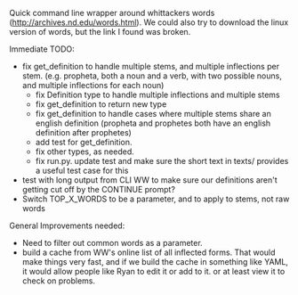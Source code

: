 Quick command line wrapper around whittackers words (http://archives.nd.edu/words.html).
We could also try to download the linux version of words, but the link I found
was broken.

Immediate TODO:

 * fix get_definition to handle multiple stems, and multiple inflections per stem. (e.g. propheta, both a noun and a verb, with two possible nouns, and multiple inflections for each noun)
   * fix Definition type to handle multiple inflections and multiple stems
   * fix get_definition to return new type
   * fix get_definition to handle cases where multiple stems share an english definition (propheta and prophetes both have an english definition after prophetes)
   * add test for get_definition.
   * fix other types, as needed.
   * fix run.py. update test and make sure the short text in texts/ provides a useful test case for this
 * test with long output from CLI WW to make sure our definitions aren't getting cut off by the CONTINUE prompt?
 * Switch TOP_X_WORDS to be a parameter, and to apply to stems, not raw words


General Improvements needed:

 * Need to filter out common words as a parameter.
 * build a cache from WW's online list of all inflected forms. That would make things very fast, and if we build the cache in something like YAML, it would allow people like Ryan to edit it or add to it. or at least view it to check on problems.
